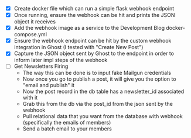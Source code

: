 - [x] Create docker file which can run a simple flask webhook endpoint
- [x] Once running, ensure the webhook can be hit and prints the JSON object it receives
- [x] Add the webhook image as a service to the Development Blog docker-compose.yml
- [x] Ensure the webhook endpoint can be hit by the custom webhook integration in Ghost (I tested with "Create New Post")
- [x] Capture the JSON object sent by Ghost to the endpoint in order to inform later impl steps of the webhook
- [ ] Get Newsletters Firing
    - The way this can be done is to input fake Mailgun credentials
    - Now once you go to publish a post, it will give you the option to "email and publish" it
    - Now the post record in the db table has a newsletter_id associated with it
    - Grab this from the db via the post_id from the json sent by the webhook
    - Pull relational data that you want from the database with webhook (specifically the emails of members)
    - Send a batch email to your members
